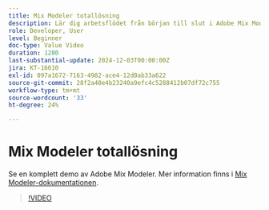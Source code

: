 ```yaml
---
title: Mix Modeler totallösning
description: Lär dig arbetsflödet från början till slut i Adobe Mix Modeler.
role: Developer, User
level: Beginner
doc-type: Value Video
duration: 1280
last-substantial-update: 2024-12-03T00:00:00Z
jira: KT-16610
exl-id: 097a1672-7163-4982-ace4-12d0ab33a622
source-git-commit: 28f2a40e4b23240a9efc4c5288412b07df72c755
workflow-type: tm+mt
source-wordcount: '33'
ht-degree: 24%

---
```


# Mix Modeler totallösning

Se en komplett demo av Adobe Mix Modeler. Mer information finns i [Mix Modeler-dokumentationen](https://experienceleague.adobe.com/sv/docs/mix-modeler/using/overview).

>[!VIDEO](https://video.tv.adobe.com/v/3440798/?learn=on&enablevpops&captions=swe)
